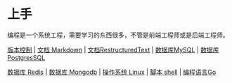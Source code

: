 # 上手

编程是一个系统工程，需要学习的东西很多，不管是前端工程师或是后端工程师。



[版本控制](zh-cn/git) | [文档 Markdown](zh-cn/markdown) | [文档RestructuredText](zh-cn/rst) | [数据库MySQL](zh-cn/mysql) | [数据库 PostgresSQL](zh-cn/pg)


[数据库 Redis](zh-cn/redis) | [数据库 Mongodb](zh-cn/mongodb) | [操作系统 Linux](zh-cn/linux) | [脚本 shell](zh-cn/shell) | [编程语言Go](zh-cn/go)
